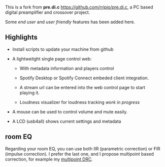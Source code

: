 This is a fork from **pre.di.c**  https://github.com/rripio/pre.di.c, a PC based digital preamplifier and crossover project.

Some *end user* and *user friendly* features has been added here.

## Highlights

- Install scripts to update your machine from github

- A lightweitght single page control web:

    - With metadata information and players control
    
    - Spotify Desktop or Spotify Connect embeded client integration.

    - A stream url can be entered into the web control page to start playing it.
    
    - Loudness visualizer for loudness tracking *work in progress*

- A mouse can be used to control volume and mute easily.

- A LCD (usb4all) shows current settings and metadata


## room EQ

Regarding your room EQ, you can use both IIR (parametric correction) or FIR (impulse correction). I prefer the last one, and I propose multipoint based correction, for example my [multipoint DRC](https://github.com/Rsantct/DRC).
